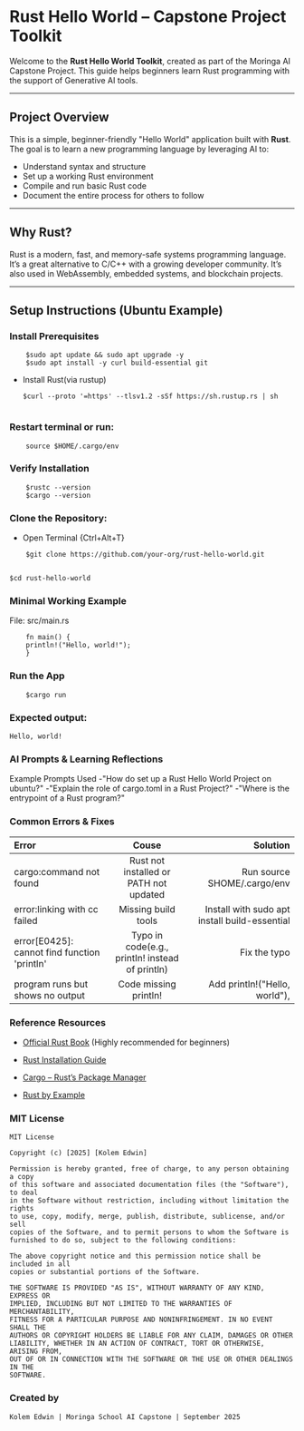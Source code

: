 #   Rust Hello World – Capstone Project Toolkit
Welcome to the **Rust Hello World Toolkit**, created as part of the Moringa AI Capstone Project. This guide helps beginners learn Rust programming with the support of Generative AI tools.

---

##  Project Overview

This is a simple, beginner-friendly "Hello World" application built with **Rust**. The goal is to learn a new programming language by leveraging AI to:
*   Understand syntax and structure
*   Set up a working Rust environment
*    Compile and run basic Rust code
*    Document the entire process for others to follow

---

##  Why Rust?

Rust is a modern, fast, and memory-safe systems programming language. It’s a great alternative to C/C++ with a growing developer community. It’s also used in WebAssembly, embedded systems, and blockchain projects.

---

##  Setup Instructions (Ubuntu Example)

### Install Prerequisites
```
    $sudo apt update && sudo apt upgrade -y
    $sudo apt install -y curl build-essential git

```


* Install Rust(via rustup)

  ```
  $curl --proto '=https' --tlsv1.2 -sSf https://sh.rustup.rs | sh


### Restart terminal or run:

```
    source $HOME/.cargo/env
```
### Verify Installation
```
    $rustc --version
    $cargo --version

```

### Clone the Repository:
* Open Terminal {Ctrl+Alt+T}
```
    $git clone https://github.com/your-org/rust-hello-world.git
    
```

```
$cd rust-hello-world

```
        
### Minimal Working Example
File:   src/main.rs

```
    fn main() {
    println!("Hello, world!");
    }
```

### Run the App

```
    $cargo run
```

### Expected output:
    Hello, world!

### AI Prompts & Learning Reflections
Example Prompts Used
    -"How do set up a Rust Hello World Project on ubuntu?"
    -"Explain the role of cargo.toml in a Rust Project?"
    -"Where is the entrypoint of a Rust program?"

### Common Errors & Fixes
| Error | Couse | Solution |
| :-----------------| :-----------------: | ------------------: |
| cargo:command not found | Rust not installed or PATH not updated | Run source SHOME/.cargo/env |
| error:linking with cc failed | Missing build tools | Install with sudo apt install build-essential |
| error[E0425]: cannot find function 'println' | Typo in code(e.g., printIn! instead of println) | Fix the typo |
| program runs but shows no output | Code missing println! | Add println!("Hello, world"), |


### Reference Resources

*   [Official Rust Book](https://doc.rust-lang.org/book/)
 (Highly recommended for beginners)

*   [Rust Installation Guide](https://www.rust-lang.org/tools/)

*   [Cargo – Rust’s Package Manager](https://doc.rust-lang.org/cargo/)

*   [Rust by Example](https://doc.rust-lang.org/rust-by-example/)

### MIT License
    
    MIT License
    
    Copyright (c) [2025] [Kolem Edwin]
    
    Permission is hereby granted, free of charge, to any person obtaining a copy
    of this software and associated documentation files (the "Software"), to deal
    in the Software without restriction, including without limitation the rights
    to use, copy, modify, merge, publish, distribute, sublicense, and/or sell
    copies of the Software, and to permit persons to whom the Software is
    furnished to do so, subject to the following conditions:
    
    The above copyright notice and this permission notice shall be included in all
    copies or substantial portions of the Software.
    
    THE SOFTWARE IS PROVIDED "AS IS", WITHOUT WARRANTY OF ANY KIND, EXPRESS OR
    IMPLIED, INCLUDING BUT NOT LIMITED TO THE WARRANTIES OF MERCHANTABILITY,
    FITNESS FOR A PARTICULAR PURPOSE AND NONINFRINGEMENT. IN NO EVENT SHALL THE
    AUTHORS OR COPYRIGHT HOLDERS BE LIABLE FOR ANY CLAIM, DAMAGES OR OTHER
    LIABILITY, WHETHER IN AN ACTION OF CONTRACT, TORT OR OTHERWISE, ARISING FROM,
    OUT OF OR IN CONNECTION WITH THE SOFTWARE OR THE USE OR OTHER DEALINGS IN THE
    SOFTWARE.


###  Created by
    Kolem Edwin | Moringa School AI Capstone | September 2025
